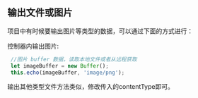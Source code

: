 ## 输出文件或图片

项目中有时候要输出图片等类型的数据，可以通过下面的方式进行：

控制器内输出图片:

```js
 //图片 buffer 数据，读取本地文件或者从远程获取
 let imageBuffer = new Buffer();
 this.echo(imageBuffer, 'image/png');

```

输出其他类型文件方法类似，修改传入的contentType即可。